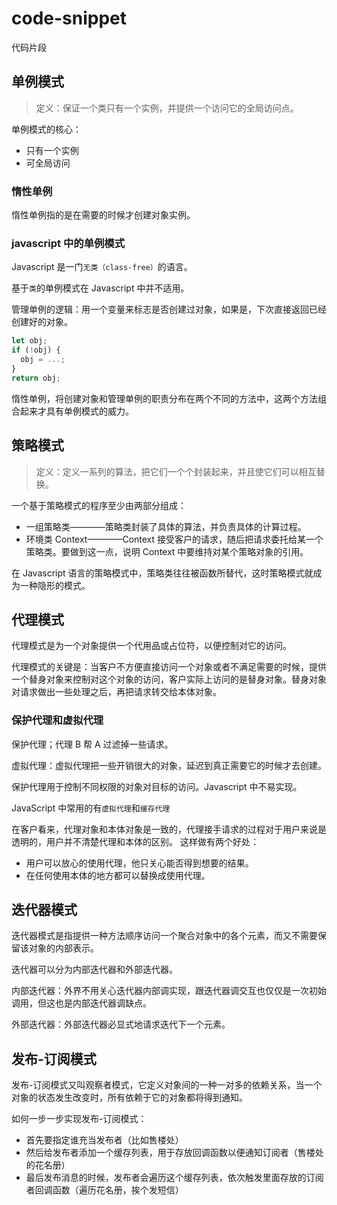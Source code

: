 # code-snippet

代码片段

## 单例模式

> 定义：保证一个类只有一个实例，并提供一个访问它的全局访问点。

单例模式的核心：

- 只有一个实例
- 可全局访问

### 惰性单例

惰性单例指的是在需要的时候才创建对象实例。

### javascript 中的单例模式

Javascript 是一门`无类（class-free）`的语言。

基于`类`的单例模式在 Javascript 中并不适用。

管理单例的逻辑：用一个变量来标志是否创建过对象，如果是，下次直接返回已经创建好的对象。

```javascript
let obj;
if (!obj) {
  obj = ...;
}
return obj;
```

惰性单例，将创建对象和管理单例的职责分布在两个不同的方法中，这两个方法组合起来才具有单例模式的威力。

## 策略模式

> 定义：定义一系列的算法，把它们一个个封装起来，并且使它们可以相互替换。

一个基于策略模式的程序至少由两部分组成：

- 一组策略类————策略类封装了具体的算法，并负责具体的计算过程。
- 环境类 Context————Context 接受客户的请求，随后把请求委托给某一个策略类。要做到这一点，说明 Context 中要维持对某个策略对象的引用。

在 Javascript 语言的策略模式中，策略类往往被函数所替代，这时策略模式就成为一种隐形的模式。

## 代理模式

代理模式是为一个对象提供一个代用品或占位符，以便控制对它的访问。

代理模式的关键是：当客户不方便直接访问一个对象或者不满足需要的时候，提供一个替身对象来控制对这个对象的访问，客户实际上访问的是替身对象。替身对象对请求做出一些处理之后，再把请求转交给本体对象。

### 保护代理和虚拟代理

保护代理；代理 B 帮 A 过滤掉一些请求。

虚拟代理：虚拟代理把一些开销很大的对象，延迟到真正需要它的时候才去创建。

保护代理用于控制不同权限的对象对目标的访问。Javascript 中不易实现。

JavaScript 中常用的有`虚拟代理`和`缓存代理`

在客户看来，代理对象和本体对象是一致的，代理接手请求的过程对于用户来说是透明的，用户并不清楚代理和本体的区别。 这样做有两个好处：

- 用户可以放心的使用代理，他只关心能否得到想要的结果。
- 在任何使用本体的地方都可以替换成使用代理。

## 迭代器模式

迭代器模式是指提供一种方法顺序访问一个聚合对象中的各个元素，而又不需要保留该对象的内部表示。

迭代器可以分为内部迭代器和外部迭代器。

内部迭代器：外界不用关心迭代器内部调实现，跟迭代器调交互也仅仅是一次初始调用，但这也是内部迭代器调缺点。

外部迭代器：外部迭代器必显式地请求迭代下一个元素。

## 发布-订阅模式

发布-订阅模式又叫观察者模式，它定义对象间的一种一对多的依赖关系，当一个对象的状态发生改变时，所有依赖于它的对象都将得到通知。

如何一步一步实现发布-订阅模式：

- 首先要指定谁充当发布者（比如售楼处）
- 然后给发布者添加一个缓存列表，用于存放回调函数以便通知订阅者（售楼处的花名册）
- 最后发布消息的时候，发布者会遍历这个缓存列表，依次触发里面存放的订阅者回调函数（遍历花名册，挨个发短信）
